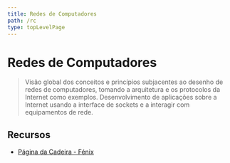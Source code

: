 ```yaml
---
title: Redes de Computadores
path: /rc
type: topLevelPage
---
```


# Redes de Computadores

> Visão global dos conceitos e princípios subjacentes ao desenho de redes de computadores,
> tomando a arquitetura e os protocolos da Internet como exemplos.
> Desenvolvimento de aplicações sobre a Internet usando a interface de sockets e a interagir com equipamentos de rede.

## Recursos

- [Página da Cadeira - Fénix](https://fenix.tecnico.ulisboa.pt/disciplinas/RC/2022-2023/1-semestre)
